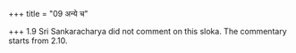 +++
title = "09 अन्ये च"

+++
1.9 Sri Sankaracharya did not comment on this sloka. The commentary
starts from 2.10.  
  
